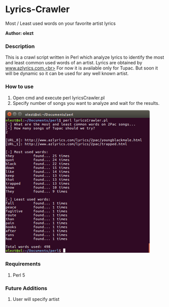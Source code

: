 # Lyrics-Crawler
Most / Least used words on your favorite artist lyrics

**Author: olezt**

### Description

This is a crawl script written in Perl which analyze lyrics to identify the most and least common used words of an artist. Lyrics are obtained by www.azlyrics.com.<br> 
For now it is available only for Tupac. But soon it will be dynamic so it can be used for any well known artist.

### How to use

1. Open cmd and execute perl lyricsCrawler.pl
2. Specify number of songs you want to analyze and wait for the results.

<img src="printscreenCMD.png" height="450"/>

### Requirements

1. Perl 5

### Future Additions

1. User will specify artist
